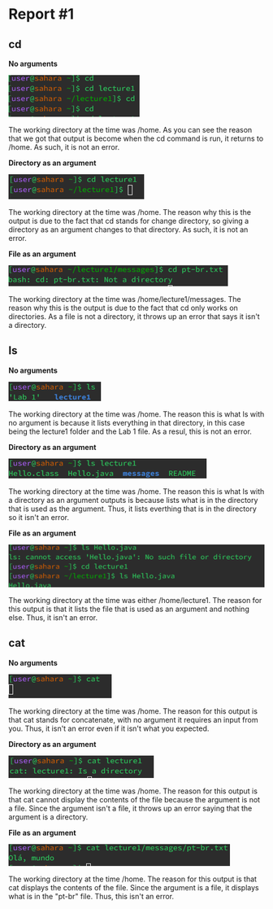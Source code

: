 # Report #1
## cd
**No arguments**
   
![Image](cd.png)

The working directory at the time was /home. As you can see the reason that we got that output is become when the cd command is run, it returns to /home. As such, it is not an error.
   
**Directory as an argument**

![Image](cdd.png)

The working directory at the time was /home. The reason why this is the output is due to the fact that cd stands for change directory, so giving a directory as an argument changes to that directory. As such, it is not an error.

**File as an argument**
   
 ![Image](cdf.png)

The working directory at the time was /home/lecture1/messages. The reason why this is the output is due to the fact that cd only works on directories. As a file is not a directory, it throws up an error that says it isn't a directory.

## ls
**No arguments**

![Image](ls.png)

The working directory at the time was /home. The reason this is what ls with no argument is because it lists everything in that directory, in this case being the lecture1 folder and the Lab 1 file. As a resul, this is not an error.

**Directory as an argument**
   
![Image](lsd.png)

The working directory at the time was /home. The reason this is what ls with a directory as an argument outputs is because lists what is in the directory that is used as the argument. Thus, it lists everthing that is in the directory so it isn't an error.

**File as an argument**

![Image](lsf.png)

The working directory at the time was either /home/lecture1. The reason for this output is that it lists the file that is used as an argument and nothing else. Thus, it isn't an error.

## cat
**No arguments**

![Image](cat.png)

The working directory at the time was /home. The reason for this output is that cat stands for concatenate, with no argument it requires an input from you. Thus, it isn't an error even if it isn't what you expected.
   
**Directory as an argument**

![Image](catd.png)

The working directory at the time was /home. The reason for this output is that cat cannot display the contents of the file because the argument is not a file. Since the argument isn't a file, it throws up an error saying that the argument is a directory.
   
**File as an argument**
   
![Image](catf.png)

The working directory at the time /home. The reason for this output is that cat displays the contents of the file. Since the argument is a file, it displays what is in the "pt-br" file. Thus, this isn't an error.
